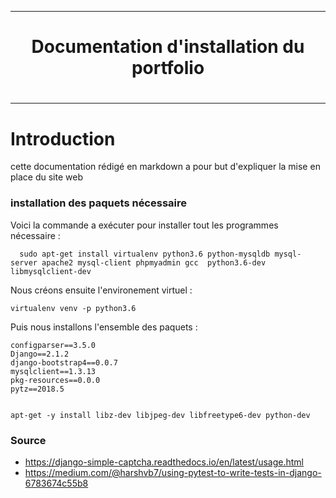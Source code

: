 -----
<div style="text-align:center;">
<h1> Documentation d'installation du portfolio<h1>
</div>

-----------
# Introduction
cette documentation rédigé en markdown a pour but d'expliquer la mise en place du site web


### installation des paquets nécessaire

Voici la commande a exécuter pour installer tout les programmes nécessaire :

      sudo apt-get install virtualenv python3.6 python-mysqldb mysql-server apache2 mysql-client phpmyadmin gcc  python3.6-dev libmysqlclient-dev

Nous créons ensuite l'environement virtuel :

    virtualenv venv -p python3.6

Puis nous installons l'ensemble des paquets :

    configparser==3.5.0
    Django==2.1.2
    django-bootstrap4==0.0.7
    mysqlclient==1.3.13
    pkg-resources==0.0.0
    pytz==2018.5


    apt-get -y install libz-dev libjpeg-dev libfreetype6-dev python-dev

### Source 
* https://django-simple-captcha.readthedocs.io/en/latest/usage.html
* https://medium.com/@harshvb7/using-pytest-to-write-tests-in-django-6783674c55b8
